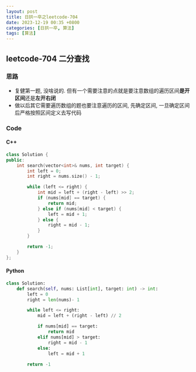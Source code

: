 ```yaml
---
layout: post
title: 日拱一卒之leetcode-704
date: 2023-12-19 00:35 +0800
categories: [日拱一卒, 算法]
tags: [算法]   
---
```

## leetcode-704 二分查找
### 思路
- 复健第一题, 没啥说的. 但有一个需要注意的点就是要注意数组的遍历区间**是开区间**还是**左开右闭** 
- 做以后其它需要遍历数组的题也要注意遍历的区间, 先确定区间, 一旦确定区间后严格按照区间定义去写代码
### Code
#### C++
```c++
class Solution {
public:
    int search(vector<int>& nums, int target) {
        int left = 0;
        int right = nums.size() - 1;

        while (left <= right) {
            int mid = left + (right - left) >> 2;  
            if (nums[mid] == target) {
                return mid;    
            } else if (nums[mid] < target) {
                left = mid + 1;
            } else {
                right = mid - 1;
            }
        }

        return -1;
    }
};
```
#### Python
```python
class Solution:
    def search(self, nums: List[int], target: int) -> int:
        left = 0
        right = len(nums)- 1

        while left <= right:
            mid = left + (right - left) // 2

            if nums[mid] == target:
                return mid
            elif nums[mid] > target:
                right = mid - 1
            else: 
                left = mid + 1
                
        return -1
```